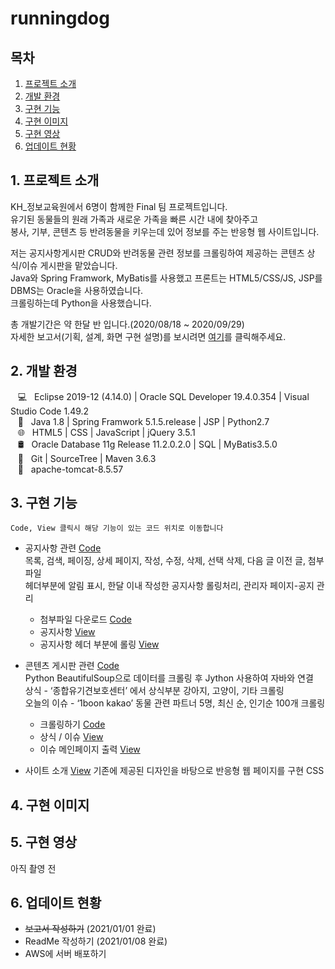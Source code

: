# runningdog
## 목차
1. [프로젝트 소개](#1-프로젝트-소개)
2. [개발 환경](#2-개발-환경)
3. [구현 기능](#3-구현-기능)
4. [구현 이미지](#4-구현-이미지)
5. [구현 영상](#5-구현-영상)
6. [업데이트 현황](#6-업데이트-현황)

## 1. 프로젝트 소개
KH_정보교육원에서 6명이 함께한 Final 팀 프로젝트입니다.<br>
유기된 동물들의 원래 가족과 새로운 가족을 빠른 시간 내에 찾아주고<br>
봉사, 기부, 콘텐츠 등 반려동물을 키우는데 있어 정보를 주는 반응형 웹 사이트입니다.<br>

저는 공지사항게시판 CRUD와 반려동물 관련 정보를 크롤링하여 제공하는 콘텐츠 상식/이슈 게시판을 맡았습니다.<br>
Java와 Spring Framwork, MyBatis를 사용했고 프론트는 HTML5/CSS/JS, JSP를 DBMS는 Oracle을 사용하였습니다.<br>
크롤링하는데 Python을 사용했습니다.

총 개발기간은 약 한달 반 입니다.(2020/08/18 ~ 2020/09/29)<br>
자세한 보고서(기획, 설계, 화면 구현 설명)를 보시려면 [여기](https://drive.google.com/file/d/127KXohCfuYMI1BZzExAtZPy60RfR0oxD/view?usp=sharing)를 클릭해주세요.

## 2. 개발 환경
&nbsp;&nbsp; 💻 &nbsp; Eclipse 2019-12 (4.14.0) | Oracle SQL Developer 19.4.0.354 | Visual Studio Code 1.49.2 <br>
&nbsp;&nbsp; 🔨 &nbsp; Java 1.8 | Spring Framwork 5.1.5.release | JSP | Python2.7<br>
&nbsp;&nbsp; 🌐 &nbsp; HTML5 | CSS | JavaScript | jQuery 3.5.1 <br>
&nbsp;&nbsp; 🛢 &nbsp; Oracle Database 11g Release 11.2.0.2.0 | SQL | MyBatis3.5.0<br>
&nbsp;&nbsp; 🔧 &nbsp; Git | SourceTree | Maven 3.6.3<br>
&nbsp;&nbsp; 📡 &nbsp; apache-tomcat-8.5.57 <br>

## 3. 구현 기능
`Code, View 클릭시 해당 기능이 있는 코드 위치로 이동합니다`
- 공지사항 관련 [Code](https://github.com/Tiger200627/runningdog/tree/NOTICE5/src/main/java/com/kh/runningdog/notice)<br>
목록, 검색, 페이징, 상세 페이지, 작성, 수정, 삭제, 선택 삭제, 다음 글 이전 글, 첨부파일<br>
헤더부분에 알림 표시, 한달 이내 작성한 공지사항 롤링처리, 관리자 페이지-공지 관리 
  - 첨부파일 다운로드 [Code](https://github.com/Tiger200627/runningdog/blob/NOTICE5/src/main/java/com/kh/runningdog/notice/controller/NoticeFileDownLoadView.java)
  - 공지사항 [View](https://github.com/Tiger200627/runningdog/tree/NOTICE5/src/main/webapp/WEB-INF/views/notice)
  - 공지사항 헤더 부분에 롤링 [View](https://github.com/Tiger200627/runningdog/blob/NOTICE5/src/main/webapp/WEB-INF/views/include/header.jsp#L12)

- 콘텐츠 게시판 관련 [Code](https://github.com/Tiger200627/runningdog/tree/NOTICE5/src/main/java/com/kh/runningdog/contents)<br>
Python BeautifulSoup으로 데이터를 크롤링 후 Jython 사용하여 자바와 연결<br>
상식 - ‘종합유기견보호센터’ 에서 상식부분 강아지, 고양이, 기타 크롤링<br>
오늘의 이슈 - ‘1boon kakao’ 동물 관련 파트너 5명, 최신 순, 인기순 100개 크롤링
  - 크롤링하기 [Code](https://github.com/Tiger200627/runningdog/tree/NOTICE5/src/main/webapp/resources/contents_pythonFiles)
  - 상식 / 이슈 [View](https://github.com/Tiger200627/runningdog/tree/NOTICE5/src/main/webapp/WEB-INF/views/issue)
  - 이슈 메인페이지 출력 [View](https://github.com/Tiger200627/runningdog/blob/NOTICE5/src/main/webapp/WEB-INF/views/main/main.jsp#L145)

- 사이트 소개 [View](https://github.com/Tiger200627/runningdog/blob/NOTICE5/src/main/webapp/WEB-INF/views/about/aboutView.jsp)
기존에 제공된 디자인을 바탕으로 반응형 웹 페이지를 구현 CSS

## 4. 구현 이미지

## 5. 구현 영상
아직 촬영 전

## 6. 업데이트 현황
- ~~보고서 작성하기~~ (2021/01/01 완료)
- ReadMe 작성하기  (2021/01/08 완료)
- AWS에 서버 배포하기
